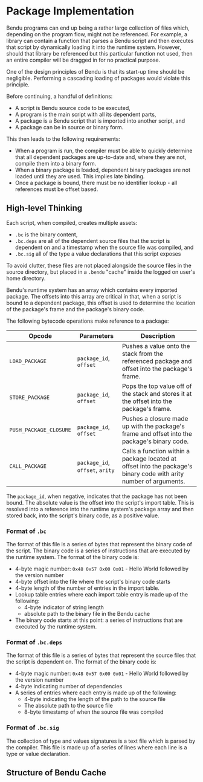 # Package Implementation

Bendu programs can end up being a rather large collection of files which, depending on the program flow, might not be referenced.  For example, a library can contain a function that parses a Bendu script and then executes that script by dynamically loading it into the runtime system.  However, should that library be referenced but this particular function not used, then an entire compiler will be dragged in for no practical purpose.

One of the design principles of Bendu is that its start-up time should be negligible.  Performing a cascading loading of packages would violate this principle.

Before continuing, a handful of definitions:

- A script is Bendu source code to be executed,
- A program is the main script with all its dependent parts,
- A package is a Bendu script that is imported into another script, and
- A package can be in source or binary form.

This then leads to the following requirements:

- When a program is run, the compiler must be able to quickly determine that all dependent packages are up-to-date and, where they are not, compile them into a binary form.
- When a binary package is loaded, dependent binary packages are not loaded until they are used.  This implies late binding.
- Once a package is bound, there must be no identifier lookup - all references must be offset based.

## High-level Thinking

Each script, when compiled, creates multiple assets:

- `.bc` is the binary content,
- `.bc.deps` are all of the dependent source files that the script is dependent on and a timestamp when the source file was compiled, and
- `.bc.sig` all of the type a value declarations that this script exposes

To avoid clutter, these files are not placed alongside the source files in the source directory, but placed in a `.bendu` "cache" inside the logged on user's home directory.

Bendu's runtime system has an array which contains every imported package.  The offsets into this array are critical in that, when a script is bound to a dependent package, this offset is used to determine the location of the package's frame and the package's binary code.

The following bytecode operations make reference to a package:

| Opcode | Parameters | Description |
|--------|------------|-------------|
| `LOAD_PACKAGE` | `package_id`, `offset` | Pushes a value onto the stack from the referenced package and offset into the package's frame. |
| `STORE_PACKAGE` | `package_id`, `offset` | Pops the top value off of the stack and stores it at the offset into the package's frame. |
| `PUSH_PACKAGE_CLOSURE` | `package_id`, `offset` | Pushes a closure made up with the package's frame and offset into the package's binary code. |
| `CALL_PACKAGE` | `package_id`, `offset`, `arity` | Calls a function within a package located at offset into the package's binary code with arity number of arguments.  |

The `package_id`, when negative, indicates that the package has not been bound.  The absolute value is the offset into the script's import table.  This is resolved into a reference into the runtime system's package array and then stored back, into the script's binary code, as a positive value.

### Format of `.bc`

The format of this file is a series of bytes that represent the binary code of the script.  The binary code is a series of instructions that are executed by the runtime system.  The format of the binary code is:

- 4-byte magic number: `0x48 0x57 0x00 0x01` - Hello World followed by the version number
- 4-byte offset into the file where the script's binary code starts
- 4-byte length of the number of entries in the import table.
- Lookup table entries where each import table entry is made up of the following:
  - 4-byte indicator of string length
  - absolute path to the binary file in the Bendu cache
- The binary code starts at this point: a series of instructions that are executed by the runtime system.

### Format of `.bc.deps`

The format of this file is a series of bytes that represent the source files that the script is dependent on.  The format of the binary code is:

- 4-byte magic number: `0x48 0x57 0x00 0x01` - Hello World followed by the version number
- 4-byte indicating number of dependencies
- A series of entries where each entry is made up of the following:
  - 4-byte indicating the length of the path to the source file
  - The absolute path to the source file
  - 8-byte timestamp of when the source file was compiled

### Format of `.bc.sig`

The collection of type and values signatures is a text file which is parsed by the compiler.  This file is made up of a series of lines where each line is a type or value declaration.

## Structure of Bendu Cache

